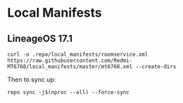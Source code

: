 Local Manifests
===========
LineageOS 17.1
---------------
```
curl -o .repo/local_manifests/roomservice.xml https://raw.githubusercontent.com/Redmi-MT6768/local_manifests/master/mt6768.xml --create-dirs
```
Then to sync up:
```
repo sync -j$(nproc --all) --force-sync
```
